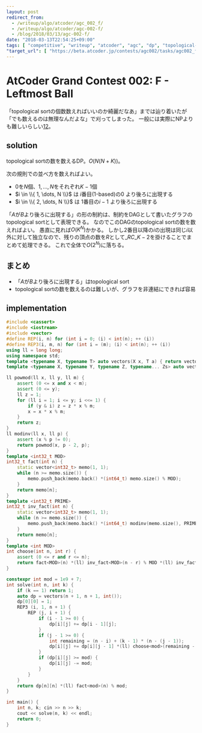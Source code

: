 ```yaml
---
layout: post
redirect_from:
  - /writeup/algo/atcoder/agc_002_f/
  - /writeup/algo/atcoder/agc-002-f/
  - /blog/2018/03/13/agc-002-f/
date: "2018-03-13T22:54:25+09:00"
tags: [ "competitive", "writeup", "atcoder", "agc", "dp", "topological-sort" ]
"target_url": [ "https://beta.atcoder.jp/contests/agc002/tasks/agc002_f" ]
---
```


# AtCoder Grand Contest 002: F - Leftmost Ball

「topological sortの個数数えればいいのか綺麗だなあ」までは辿り着いたが「でも数えるのは無理なんだよな」で刈ってしまった。
一般には実際にNPよりも難しいらしい[1](http://codeforces.com/blog/entry/10911)[2](https://math.stackexchange.com/questions/814177/how-many-topological-orderings-exist-for-a-graph)。

## solution

topological sortの数を数えるDP。$O(N(N + K))$。

次の規則での並べ方を数えればよい。

-   $0$を$N$個、$1, \dots, N$をそれぞれ$K - 1$個
-   $i \in \\{ 1, \dots, N \\}$ は $i$番目(1-based)の$0$ より後ろに出現する
-   $i \in \\{ 2, \dots, N \\}$ は $1$番目の$i - 1$ より後ろに出現する

「$A$が$B$より後ろに出現する」の形の制約は、制約をDAGとして書いたグラフのtopological sortとして表現できる。
なのでこのDAGのtopological sortの数を数えればよい。
愚直に見れば$O(K^N)$かかる。
しかし$2$番目以降の$i$の出現は同じ$i$以外に対して独立なので、残りの頂点の数を$R$として${}\_{R}C\_{K-2}$を掛けることでまとめて処理できる。
これで全体で$O(2^N)$に落ちる。

## まとめ

-   「$A$が$B$より後ろに出現する」はtopological sort
-   topological sortの数を数えるのは難しいが、グラフを非連結にできれば容易

## implementation

``` c++
#include <cassert>
#include <iostream>
#include <vector>
#define REP(i, n) for (int i = 0; (i) < int(n); ++ (i))
#define REP3(i, m, n) for (int i = (m); (i) < int(n); ++ (i))
using ll = long long;
using namespace std;
template <typename X, typename T> auto vectors(X x, T a) { return vector<T>(x, a); }
template <typename X, typename Y, typename Z, typename... Zs> auto vectors(X x, Y y, Z z, Zs... zs) { auto cont = vectors(y, z, zs...); return vector<decltype(cont)>(x, cont); }

ll powmod(ll x, ll y, ll m) {
    assert (0 <= x and x < m);
    assert (0 <= y);
    ll z = 1;
    for (ll i = 1; i <= y; i <<= 1) {
        if (y & i) z = z * x % m;
        x = x * x % m;
    }
    return z;
}
ll modinv(ll x, ll p) {
    assert (x % p != 0);
    return powmod(x, p - 2, p);
}
template <int32_t MOD>
int32_t fact(int n) {
    static vector<int32_t> memo(1, 1);
    while (n >= memo.size()) {
        memo.push_back(memo.back() *(int64_t) memo.size() % MOD);
    }
    return memo[n];
}
template <int32_t PRIME>
int32_t inv_fact(int n) {
    static vector<int32_t> memo(1, 1);
    while (n >= memo.size()) {
        memo.push_back(memo.back() *(int64_t) modinv(memo.size(), PRIME) % PRIME);
    }
    return memo[n];
}
template <int MOD>
int choose(int n, int r) {
    assert (0 <= r and r <= n);
    return fact<MOD>(n) *(ll) inv_fact<MOD>(n - r) % MOD *(ll) inv_fact<MOD>(r) % MOD;
}

constexpr int mod = 1e9 + 7;
int solve(int n, int k) {
    if (k == 1) return 1;
    auto dp = vectors(n + 1, n + 1, int());
    dp[0][0] = 1;
    REP3 (i, 1, n + 1) {
        REP (j, i + 1) {
            if (i - 1 >= 0) {
                dp[i][j] += dp[i - 1][j];
            }
            if (j - 1 >= 0) {
                int remaining = (n - i) + (k - 1) * (n - (j - 1));
                dp[i][j] += dp[i][j - 1] *(ll) choose<mod>(remaining - 1, k - 2) % mod;
            }
            if (dp[i][j] >= mod) {
                dp[i][j] -= mod;
            }
        }
    }
    return dp[n][n] *(ll) fact<mod>(n) % mod;
}

int main() {
    int n, k; cin >> n >> k;
    cout << solve(n, k) << endl;
    return 0;
}
```
